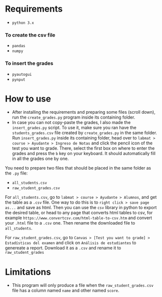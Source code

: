 # Requirements
- `python 3.x`
### To create the csv file
- `pandas`
- `numpy`
### To insert the grades
- `pyautogui`
- `pynput`

# How to use
- After installing the requirements and preparing some files (scroll down), run the `create_grades.py` program inside its containing folder.
- In case you can not copy-paste the grades, I also made the `insert_grades.py` script. To use it, make sure you ran have the `students_grades.csv` file created by `create_grades.py` in the same folder. Run `insert_grades.py` inside its containing folder, head over to `labmat > course > Ayudante > Ingreso de Notas` and click the pencil icon of the test you want to grade. There, select the first box on where to enter the grades and press the `b` key on your keyboard. It should automatically fill in all the grades one by one.


You need to prepare two files that should be placed in the same folder as the `.py` file:
- `all_students.csv`
- `raw_student_grades.csv`

For `all_students.csv`, go to `labmat > course > Ayudante > Alumnos`, and get the table as a `.csv` file. One way to do this is to `right click > save page as...` and save as html. Then you can use the `csv` library in python to export the desired table, or head to any page that converts html tables to csv, for example `https://www.convertcsv.com/html-table-to-csv.htm` and convert your `.html` file to a `.csv` one. Then rename the downloaded file to `all_students`.

For `raw_student_grades.csv`, go to `Canvas > [Test you want to grade] > Estadísticas del examen` and click on `Análisis de estudiantes` to genereate a report. Download it as a `.csv` and rename it to `raw_student_grades`


# Limitations
- This program will only produce a file when the `raw_student_grades.csv` file has a column named `name` and other named `score`.
